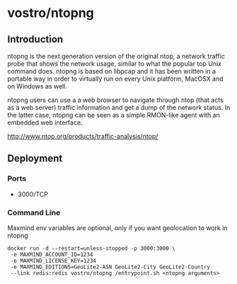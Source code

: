 # vostro/ntopng

## Introduction
ntopng is the next generation version of the original ntop, a network traffic probe that shows the network usage, similar to what the popular top Unix command does. ntopng is based on libpcap and it has been written in a portable way in order to virtually run on every Unix platform, MacOSX and on Windows as well.

ntopng users can use a a web browser to navigate through ntop (that acts as a web server) traffic information and get a dump of the network status. In the latter case, ntopng can be seen as a simple RMON-like agent with an embedded web interface. 

http://www.ntop.org/products/traffic-analysis/ntop/

## Deployment

### Ports
 - 3000/TCP

### Command Line

Maxmind env variables are optional, only if you want geolocation to work in ntopng

 ```
docker run -d --restart=unless-stopped -p 3000:3000 \
  -e MAXMIND_ACCOUNT_ID=1234
  -e MAXMIND_LICENSE_KEY=1234
  -e MAXMIND_EDITIONS=GeoLite2-ASN GeoLite2-City GeoLite2-Country
  --link redis:redis vostro/ntopng /entrypoint.sh <ntopng arguments>
 ```
